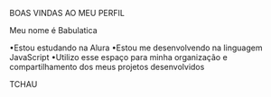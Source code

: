 BOAS VINDAS AO MEU PERFIL

Meu nome é Babulatica 

•Estou estudando na Alura
•Estou me desenvolvendo na linguagem JavaScript 
•Utilizo esse espaço para minha organização e compartilhamento dos meus projetos desenvolvidos 

TCHAU
